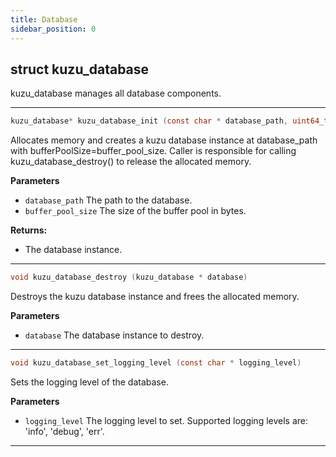 ```yaml
---
title: Database
sidebar_position: 0
---
```


## struct kuzu_database

kuzu_database manages all database components.  

---

```c
kuzu_database* kuzu_database_init (const char * database_path, uint64_t buffer_pool_size)
```
Allocates memory and creates a kuzu database instance at database_path with bufferPoolSize=buffer_pool_size. Caller is responsible for calling kuzu_database_destroy() to release the allocated memory. 

**Parameters**
- `database_path` The path to the database. 
- `buffer_pool_size` The size of the buffer pool in bytes. 

**Returns:**
- The database instance. 

---

```c
void kuzu_database_destroy (kuzu_database * database)
```
Destroys the kuzu database instance and frees the allocated memory. 

**Parameters**
- `database` The database instance to destroy. 

---

```c
void kuzu_database_set_logging_level (const char * logging_level)
```
Sets the logging level of the database. 

**Parameters**
- `logging_level` The logging level to set. Supported logging levels are: 'info', 'debug', 'err'. 

---